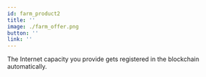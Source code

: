 ```yaml
---
id: farm_product2
title: ''
image: ./farm_offer.png
button: ''
link: ''
---
```


The Internet capacity you provide gets registered in the blockchain automatically.
